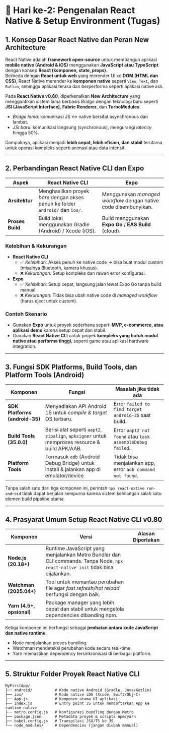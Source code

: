 # 📱 Hari ke-2: Pengenalan React Native & Setup Environment (Tugas)

## 1. Konsep Dasar React Native dan Peran New Architecture

React Native adalah **framework open-source** untuk membangun aplikasi **mobile native (Android & iOS)** menggunakan **JavaScript atau TypeScript** dengan konsep **React (komponen, state, props)**.  
Berbeda dengan **React untuk web** yang merender UI ke **DOM (HTML dan CSS)**, React Native merender ke **komponen native** seperti `View`, `Text`, dan `Button`, sehingga aplikasi terasa dan berperforma seperti aplikasi native asli.

Pada **React Native v0.80**, diperkenalkan **New Architecture** yang menggantikan sistem lama berbasis *Bridge* dengan teknologi baru seperti **JSI (JavaScript Interface)**, **Fabric Renderer**, dan **TurboModules**.  
- *Bridge lama*: komunikasi JS ↔ native bersifat asynchronous dan lambat.  
- *JSI baru*: komunikasi langsung (synchronous), mengurangi *latency* hingga 50%.  

Dampaknya, aplikasi menjadi **lebih cepat, lebih efisien, dan stabil** terutama untuk operasi kompleks seperti animasi atau data intensif.

---

## 2. Perbandingan React Native CLI dan Expo

| Aspek | React Native CLI | Expo |
|-------|------------------|------|
| **Arsitektur** | Menghasilkan proyek *bare* dengan akses penuh ke folder `android/` dan `ios/`. | Menggunakan *managed workflow* dengan native code disembunyikan. |
| **Proses Build** | Build lokal menggunakan Gradle (Android) / Xcode (iOS). | Build menggunakan **Expo Go** / **EAS Build** (cloud). |

### Kelebihan & Kekurangan
- **React Native CLI**
  - ✅ *Kelebihan:* Akses penuh ke native code → bisa buat modul custom (misalnya Bluetooth, kamera khusus).
  - ❌ *Kekurangan:* Setup kompleks dan rawan error konfigurasi.
- **Expo**
  - ✅ *Kelebihan:* Setup cepat, langsung jalan lewat Expo Go tanpa build manual.
  - ❌ *Kekurangan:* Tidak bisa ubah native code di *managed workflow* (harus eject untuk custom).

### Contoh Skenario
- Gunakan **Expo** untuk proyek sederhana seperti **MVP, e-commerce, atau aplikasi demo** karena setup cepat dan stabil.  
- Gunakan **React Native CLI** untuk proyek **kompleks yang butuh modul native atau performa tinggi**, seperti game atau aplikasi hardware integration.

---

## 3. Fungsi SDK Platforms, Build Tools, dan Platform Tools (Android)

| Komponen | Fungsi | Masalah jika tidak ada |
|-----------|---------|-------------------------|
| **SDK Platforms (android-35)** | Menyediakan API Android 15 untuk *compile & target* OS terbaru. | Error `failed to find target android-35` saat build. |
| **Build Tools (35.0.0)** | Berisi alat seperti `aapt2`, `zipalign`, `apksigner` untuk memproses resource & build APK/AAB. | Error `aapt2 not found` atau `task assembleDebug failed`. |
| **Platform Tools** | Termasuk `adb` (Android Debug Bridge) untuk install & jalankan app di emulator/device. | Tidak bisa menjalankan app, error `adb command not found`. |

Tanpa salah satu dari tiga komponen ini, perintah `npx react-native run-android` tidak dapat berjalan sempurna karena sistem kehilangan salah satu elemen build pipeline utama.

---

## 4. Prasyarat Umum Setup React Native CLI v0.80

| Komponen | Versi | Alasan Diperlukan |
|-----------|--------|-------------------|
| **Node.js (20.18+)** | Runtime JavaScript yang menjalankan Metro Bundler dan CLI commands. Tanpa Node, `npx react-native init` tidak bisa dijalankan. |
| **Watchman (2025.04+)** | Tool untuk memantau perubahan file agar *fast refresh/hot reload* berfungsi dengan baik. |
| **Yarn (4.5+, opsional)** | Package manager yang lebih cepat dan stabil untuk mengelola dependencies dibanding npm. |

Ketiga komponen ini berfungsi sebagai **jembatan antara kode JavaScript dan native runtime**:  
- Node menjalankan proses bundling.  
- Watchman mendeteksi perubahan kode secara real-time.  
- Yarn memastikan dependency tersinkronisasi di berbagai platform.

---

## 5. Struktur Folder Proyek React Native CLI

```plaintext
MyFirstApp/
├── android/          # Kode native Android (Gradle, Java/Kotlin)
├── ios/              # Kode native iOS (Xcode, Swift/Obj-C)
├── App.js            # Komponen utama UI aplikasi
├── index.js          # Entry point JS untuk mendaftarkan App ke runtime native
├── metro.config.js   # Konfigurasi bundling dengan Metro
├── package.json      # Metadata proyek & scripts npm/yarn
├── babel.config.js   # Transpilasi JSX/TS ke JS
└── node_modules/     # Dependencies (jangan diubah manual)
